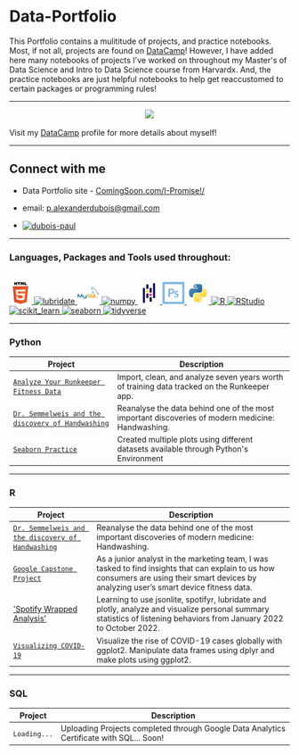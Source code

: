 # Data-Portfolio

This Portfolio contains a mulititude of projects, and practice notebooks. Most, if not all, projects are found on [DataCamp](https://www.datacamp.com/)! However, I have added here many notebooks of projects I've worked on throughout my Master's of Data Science and Intro to Data Science course from Harvardx. And, the practice notebooks are just helpful notebooks to help get reaccustomed to certain packages or programming rules!

---

<p align="center"> 
<img src="https://recruiting.cdn.greenhouse.io/external_greenhouse_job_boards/logos/000/004/942/original/fb-optimized.jpg?1612253712" width="300">
</p>


Visit my [DataCamp](https://www.datacamp.com/profile/palexanderdubois) profile for more details about myself!

---

## Connect with me

- Data Portfolio site -  <a href="">ComingSoon.com/I-Promise!/</a>

- email: p.alexanderdubois@gmail.com

- <a href="https://www.linkedin.com/in/dubois-paul/" target="blank"><img align="center" src="https://raw.githubusercontent.com/rahuldkjain/github-profile-readme-generator/master/src/images/icons/Social/linked-in-alt.svg" alt="dubois-paul" height="30" width="40" /></a>

---

<h3 align="left">Languages, Packages and Tools used throughout:</h3><br>
<a href="https://www.w3.org/html/" target="_blank" rel="noreferrer"> <img src="https://raw.githubusercontent.com/devicons/devicon/master/icons/html5/html5-original-wordmark.svg" alt="html5" width="40" height="40"/> </a> 
<a href="https://lubridate.tidyverse.org/" target="_blank" rel="noreferrer"> <img src="https://lubridate.tidyverse.org/logo.png" alt="lubridate" width="40" height="40"/> </a> 
<a href="https://www.mysql.com/" target="_blank" rel="noreferrer"> <img src="https://raw.githubusercontent.com/devicons/devicon/master/icons/mysql/mysql-original-wordmark.svg" alt="mysql" width="40" height="40"/> </a>
<a href="https://numpy.org/" target="_blank" rel="noreferrer"> <img src="https://numpy.org/images/logo.svg" alt="numpy" width="40" height="40"/> </a> 
<a href="https://pandas.pydata.org/" target="_blank" rel="noreferrer"> <img src="https://raw.githubusercontent.com/devicons/devicon/2ae2a900d2f041da66e950e4d48052658d850630/icons/pandas/pandas-original.svg" alt="pandas" width="40" height="40"/> </a> 
<a href="https://www.photoshop.com/en" target="_blank" rel="noreferrer"> <img src="https://raw.githubusercontent.com/devicons/devicon/master/icons/photoshop/photoshop-line.svg" alt="photoshop" width="40" height="40"/> </a> 
<a href="https://www.python.org" target="_blank" rel="noreferrer"> <img src="https://raw.githubusercontent.com/devicons/devicon/master/icons/python/python-original.svg" alt="python" width="40" height="40"/> </a> 
<a href="https://www.r-project.org/" target="_blank" rel="noreferrer"> <img src="https://www.r-project.org/Rlogo.png" alt="R" width="40" height="40"/> </a> 
<a href="https://posit.co/downloads/" target="_blank" rel="noreferrer"> <img src="https://swag.rstudio.com/uploads/1/3/1/3/131335021/s815253891256106552_p6_i2_w660.png" alt="RStudio" width="40" height="40"/> </a> 
<a href="https://scikit-learn.org/" target="_blank" rel="noreferrer"> <img src="https://upload.wikimedia.org/wikipedia/commons/0/05/Scikit_learn_logo_small.svg" alt="scikit_learn" width="40" height="40"/> </a> 
<a href="https://seaborn.pydata.org/" target="_blank" rel="noreferrer"> <img src="https://seaborn.pydata.org/_images/logo-mark-lightbg.svg" alt="seaborn" width="40" height="40"/> </a> 
<a href="https://www.tidyverse.org/" target="_blank" rel="noreferrer"> <img src="https://d33wubrfki0l68.cloudfront.net/476fa4025501dcec05be08248b32d390dd2337d5/574c6/css/images/hex/tidyr.png" alt="tidyverse" width="40" height="40"/> </a> </p>

---

### **Python**
| Project | Description |
| --- | --- |
| [`Analyze Your Runkeeper Fitness Data`](https://github.com/dhubois/Data-Portfolio/tree/main/Python/Analyzing%20Runkeep%20Data) | Import, clean, and analyze seven years worth of training data tracked on the Runkeeper app. |
| [`Dr. Semmelweis and the discovery of Handwashing`](https://github.com/dhubois/Data-Portfolio/tree/main/Python/Dr.%20Semmelweis%20and%20the%20Discovery%20of%20Handwashing) | Reanalyse the data behind one of the most important discoveries of modern medicine: Handwashing. |
|[`Seaborn Practice`](https://github.com/dhubois/Data-Portfolio/tree/main/Python/Seaborn%20Fun%20Practice)| Created multiple plots using different datasets available through Python's Environment |

---

### **R**
| Project | Description |
| --- | --- |
| [`Dr. Semmelweis and the discovery of Handwashing`](https://github.com/dhubois/Data-Portfolio/tree/main/R/Dr.%20Semmelweis%20and%20the%20Discovery%20of%20Handwashing) | Reanalyse the data behind one of the most important discoveries of modern medicine: Handwashing. |
| [`Google Capstone Project`](https://github.com/dhubois/Data-Portfolio/tree/main/R/Google%20Capstone%20Project) | As a junior analyst in the marketing team, I was tasked to find insights that can explain to us how consumers are using their smart devices by analyzing user’s smart device fitness data. |
|['Spotify Wrapped Analysis'](https://github.com/dhubois/Data-Portfolio/tree/main/R/Spotify%20Wrapped%20Analysis)| Learning to use jsonlite, spotifyr, lubridate and plotly, analyze and visualize personal summary statistics of listening behaviors from January 2022 to October 2022. |
| [`Visualizing COVID-19`](https://github.com/dhubois/Data-Portfolio/tree/main/R/Visualizing%20COVID-19) | Visualize the rise of COVID-19 cases globally with ggplot2. Manipulate data frames using dplyr and make plots using ggplot2. |


---

### **SQL**
| Project | Description |
| --- | --- |
| `Loading...` | Uploading Projects completed through Google Data Analytics Certificate with SQL... Soon! |
